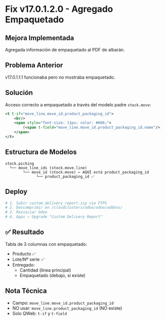 # Fix v17.0.1.2.0 - Agregado Empaquetado

## Mejora Implementada
Agregada información de empaquetado al PDF de albarán.

## Problema Anterior
v17.0.1.1.1 funcionaba pero no mostraba empaquetado.

## Solución
Acceso correcto a empaquetado a través del modelo padre `stock.move`:

```xml
<t t-if="move_line.move_id.product_packaging_id">
    <br/>
    <span style="font-size: 11px; color: #666;">
        (<span t-field="move_line.move_id.product_packaging_id.name"/>)
    </span>
</t>
```

## Estructura de Modelos
```
stock.picking
  └── move_line_ids (stock.move.line)
        └── move_id (stock.move) ← AQUÍ está product_packaging_id
              └── product_packaging_id ✅
```

## Deploy
```bash
# 1. Subir custom_delivery_report.zip vía FTPS
# 2. Descomprimir en /cloudclusters/odoo/odoo/addons/
# 3. Reiniciar Odoo
# 4. Apps → Upgrade "Custom Delivery Report"
```

## ✅ Resultado
Tabla de 3 columnas con empaquetado:
- Producto ✅
- Lote/Nº serie ✅
- Entregado:
  - Cantidad (línea principal)
  - Empaquetado (debajo, si existe)

## Nota Técnica
- Campo: `move_line.move_id.product_packaging_id`
- NO usar: `move_line.product_packaging_id` (NO existe)
- Solo QWeb: `t-if` y `t-field`

